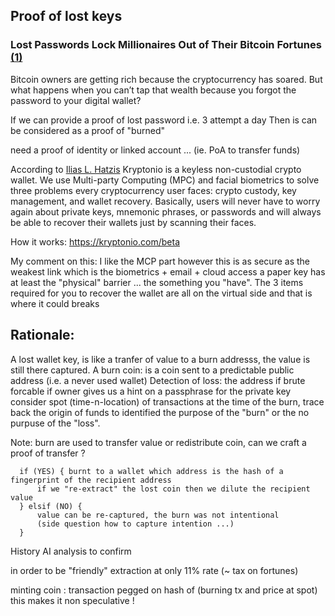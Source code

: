 ## Proof of lost keys


### Lost Passwords Lock Millionaires Out of Their Bitcoin Fortunes [(1)][2]

Bitcoin owners are getting rich because the cryptocurrency has soared. But what happens when you can’t tap that wealth because you forgot the password to your digital wallet?


If we can provide a proof of lost password i.e. 3 attempt a day 
Then is can be considered as a proof of "burned"

need a proof of identity or linked account ... (ie. PoA to transfer funds)

According to [Ilias L. Hatzis](https://www.linkedin.com/in/iliashatzis/?lipi=urn%3Ali%3Apage%3Ad_flagship3_feed%3BCck5Ky9iTUy9PA6fdgVwoA%3D%3D&licu=urn%3Ali%3Acontrol%3Ad_flagship3_feed-view_profile)
Kryptonio is a keyless non-custodial crypto wallet. We use Multi-party Computing (MPC) and facial biometrics to solve three problems every cryptocurrency user faces: crypto custody, key management, and wallet recovery.
Basically, users will never have to worry again about private keys, mnemonic phrases, or passwords and will always be able to recover their wallets just by scanning their faces.

Ηow it works:
https://kryptonio.com/beta

My comment on this:
I like the MCP part however this is as secure as the weakest link which is the biometrics + email + cloud access
a paper key has at least the "physical" barrier ... the something you "have".
The 3 items required for you to recover the wallet are all on the virtual side and that is where it could breaks


[1]: https://www.nytimes.com/2021/01/12/technology/bitcoin-passwords-wallets-fortunes.html
[2]: https://ipfs.2read.net/ipfs/QmaUkLjD7oZFE1tAxS3Q67oEUAzBSHhKcQbdu1c5PdNj2M/


## Rationale:

 A lost wallet key, is like a tranfer of value to a burn addresss, the value is still there captured.
 A burn coin: is a coin sent to a predictable public address (i.e. a never used wallet)
 Detection of loss: the address if brute forcable if owner gives us a hint on a passphrase for the private key
 consider spot (time-n-location) of transactions at the time of the burn, trace back the origin of funds to identified the purpose of the "burn" or the no purpuse of the "loss".
 
 Note: burn are used to transfer value or redistribute coin, can we craft a proof of transfer ?
 ```
   if (YES) { burnt to a wallet which address is the hash of a fingerprint of the recipient address
       if we "re-extract" the lost coin then we dilute the recipient value
   } elsif (NO) {
       value can be re-captured, the burn was not intentional
       (side question how to capture intention ...)
   }
 ```
 History AI analysis to confirm
 
 in order to be "friendly" extraction at only 11% rate (~ tax on fortunes)
 
 minting coin : transaction pegged on hash of (burning tx and price at spot)
 this makes it non speculative !
 

